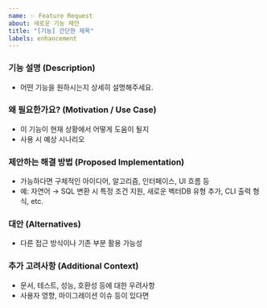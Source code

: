 ```yaml
---
name: ✨ Feature Request
about: 새로운 기능 제안
title: "[기능] 간단한 제목"
labels: enhancement
---
```


### **기능 설명 (Description)**
- 어떤 기능을 원하시는지 상세히 설명해주세요.

### **왜 필요한가요? (Motivation / Use Case)**
- 이 기능이 현재 상황에서 어떻게 도움이 될지
- 사용 시 예상 시나리오

### **제안하는 해결 방법 (Proposed Implementation)**
- 가능하다면 구체적인 아이디어, 알고리즘, 인터페이스, UI 흐름 등
- 예: 자연어 → SQL 변환 시 특정 조건 지원, 새로운 벡터DB 유형 추가, CLI 출력 형식, etc.

### **대안 (Alternatives)**
- 다른 접근 방식이나 기존 부분 활용 가능성

### **추가 고려사항 (Additional Context)**
- 문서, 테스트, 성능, 호환성 등에 대한 우려사항
- 사용자 영향, 마이그레이션 이슈 등이 있다면

